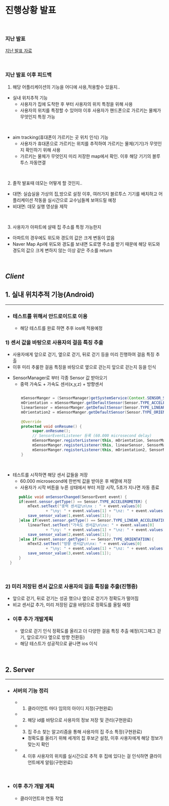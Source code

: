 <!--Heading-->
# 진행상황 발표

<br/>

### 지난 발표

[지난 발표 자료](https://github.com/ChangJinMoon/My_Workspace/blob/master/Aim_your_device/Second_presentaion.md)

<br/>

### 지난 발표 이후 피드백
  1. 해당 어플리케이션의 기능을 어디에 사용,적용할수 있을지..
  + 실내 위치추적 기능
    - 사용자가 집에 도착한 후 부터 사용자의 위치 특정을 위해 사용
    - 사용자의 위치를 특정할 수 있어야 이후 사용자가 핸드폰으로 가르키는 물체가 무엇인지 특정 가능
  <br/>
  
  + aim tracking(휴대폰이 가르키는 곳 위치 인식) 기능
    - 사용자가 휴대폰으로 가르키는 위치를 추적하여 가르키는 물체(기기)가 무엇인지 확인하기 위해 사용
    - 가르키는 물체가 무엇인지 미리 저장한 map에서 확인. 이후 해당 기기의 블루투스 자동연결
  <br/>
    
  2. 졸작 발표때 데모는 어떻게 할 것인지..
  + 대면: 실습실을 가상의 집,방으로 설정 이후, 여러가지 블르투스 기기를 배치하고 어플리케이션 작동을 실시간으로 교수님들께 보여드릴 예정
  + 비대면: 데모 실행 영상을 제작
  <br/>
    
  3. 사용자가 아파트에 살때 집 주소를 특정 가능한지
  + 아파트의 경우에도 위도와 경도의 값은 크게 변동이 없음
  + Naver Map Api에 위도와 경도를 보내면 도로명 주소를 받기 때문에 해당 위도와 경도의 값으 크게 변하지 않는 이상 같은 주소를 return
  <br/>

## _Client_
## 1. 실내 위치추적 기능(Android)
____

+ ### 테스트를 위해서 안드로이드로 이용
  - 해당 테스트를 완료 하면 추후 ios에 적용예정

 ### 1) 센서 값을 바탕으로 사용자의 걸음 특징 추출 
  - 사용자에게 앞으로 걷기, 옆으로 걷기, 뒤로 걷기 등을 미리 진행하여 걸음 특징 추출
  - 이후 미리 추룰한 걸음 특징을 바탕으로 옆으로 걷는지 앞으로 걷는지 등을 인식

+ SensorManager로 부터 각종 Sensor 값 받아오기 
  - 중력 가속도 + 가속도 센서(x,y,z) + 방향센서
  
```java

       mSensorManger = (SensorManager)getSystemService(Context.SENSOR_SERVICE);
       mOrientation = mSensorManger.getDefaultSensor(Sensor.TYPE_ACCELEROMETER);
       linearSensor = mSensorManger.getDefaultSensor(Sensor.TYPE_LINEAR_ACCELERATION);
       mOrientation2 = mSensorManger.getDefaultSensor(Sensor.TYPE_ORIENTATION);
       
       @Override
       protected void onResume() {
            super.onResume();
            // SensorEventListener 등록 (60.000 microsecond delay)
            mSensorManger.registerListener(this, mOrientation, SensorManager.SENSOR_DELAY_UI);
            mSensorManger.registerListener(this, linearSensor, SensorManager.SENSOR_DELAY_UI);
            mSensorManger.registerListener(this, mOrientation2, SensorManager.SENSOR_DELAY_UI);
       }
```

<br/>

  - 테스트를 시작하면 해당 센서 값들을 저장
    + 60.000 microsecond에 한번씩 값을 받아온 후 배열에 저장
    + 사용자가 시작 버튼을 누른 상태에서 부터 저장 시작, 5초가 지나면 자동 종료
  
  ```java
        public void onSensorChanged(SensorEvent event) {
        if(event.sensor.getType() == Sensor.TYPE_ACCELEROMETER) {
            mText.setText("중력 센서값\n\nx : " + event.values[0]
                    + "\ny: " + event.values[1] + "\nz: " + event.values[2]);
            save_sensor_value(1,event.values[1]);
        }else if(event.sensor.getType() == Sensor.TYPE_LINEAR_ACCELERATION){
            linearText.setText("가속도 센서값\n\nx: " + event.values[0]
                    + "\ny: " + event.values[1] + "\nz: " + event.values[2]);
            save_sensor_value(2,event.values[1]);
        }else if(event.sensor.getType() == Sensor.TYPE_ORIENTATION){
            mText2.setText("방향 센서값\n\nx: " + event.values[0]
                    + "\ny: " + event.values[1] + "\nz: " + event.values[2]);
            save_sensor_value(3,event.values[1]);
        }
    }
  ```
  <br/>
  
  ### 2) 미리 저장된 센서 값으로 사용자의 걸음 특징을 추출(진행중) 
  - 앞으로 걷기, 뒤로 걷기는 성공 했으나 옆으로 걷기가 정확도가 떨어짐
  - 비교 센서값 추가, 미리 저장된 값을 바탕으로 정확도를 올릴 예정

  
  + ### 이후 추가 개발계획
    - 옆으로 걷기 인식 정확도를 올리고 더 다양한 걸음 특징 추출 예정(지그재그 걷기, 앞으로가다 옆으로 방향 전환등)
    - 해당 테스트가 성공적으로 끝나면 ios 이식
    
  
<br/>

## 2. Server
___
+ ### 서버의 기능 정리
  - 1) 클라이언트 마다 임의의 아이디 지정(구현완료)
  - 2) 해당 id를 바탕으로 사용자의 정보 저장 및 관리(구현완료)
  - 3) 집 주소 찾는 알고리즘을 통해 사용자의 집 주소 특정(구현완료)
    + 정확도를 올리기 위해 세개의 집 후보군 설정, 이후 사용자에게 해당 정보가 맞는지 확인
  - 4) 이후 사용자의 위치를 실시간으로 추적 후 집에 있다는 걸 인식하면 클라이언트에게 알림(구현완료)
<br/>

    
 + ### 이후 추가 개발 계획
   - 클라이언트와 연동 작업 
    
<br/>
<br/>


